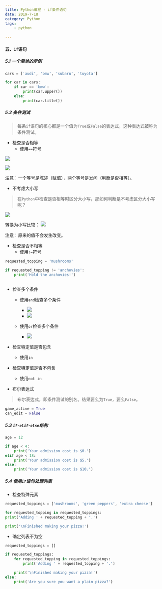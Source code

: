 ```yaml
---
title: Python编程 - if条件语句
date: 2019-7-18
category: Python
tags:
    - python
    
---
```


#### 五、`if`语句

##### 5.1 一个简单的示例

```python
cars = ['audi', 'bmw', 'subaru', 'tuyota']

for car in cars:
    if car == 'bmw':
        print(car.upper())
    else:
        print(car.title())
```

<!--more-->

##### 5.2 条件测试

> 每条`if`语句的核心都是一个值为`True`或`False`的表达式，这种表达式被称为条件测试。

- 检查是否相等
    - 使用`==`符号

![](http://ww1.sinaimg.cn/large/9c62a0cfly1g52uu5bzscj20r802aq44.jpg)

![](http://ww1.sinaimg.cn/large/9c62a0cfly1g52uuidpebj20r802cwfu.jpg)

注意：一个等号是陈述（赋值），两个等号是发问（判断是否相等）。

- 不考虑大小写

> 在`Python`中检查是否相等时区分大小写，那如何判断是不考虑区分大小写呢？

![](http://ww1.sinaimg.cn/large/9c62a0cfly1g52uy6odslj20r802ejsv.jpg)

转换为小写比较：
![](http://ww1.sinaimg.cn/large/9c62a0cfly1g52uymbzzcj20r803u416.jpg)

注意：原来的值不会发生改变。

- 检查是否不相等
    - 使用`!=`符号
```python
requested_topping = 'mushrooms'

if requested_topping != 'anchovies':
    print('Hold the anchovies!')
    
```
- 检查多个条件
    - 使用`and`检查多个条件
        - ![](http://ww1.sinaimg.cn/large/9c62a0cfly1g52v9g94uej20r8036jtn.jpg)
        - ![](http://ww1.sinaimg.cn/large/9c62a0cfly1g52vcejw5gj20r80360uz.jpg)
        
    - 使用`or`检查多个条件
        - ![](http://ww1.sinaimg.cn/large/9c62a0cfly1g52vef4js5j20r805e0wp.jpg)
    
- 检查特定值是否包含
    - 使用`in`
- 检查特定值是否不包含
    - 使用`not in`
    
- 布尔表达式

> 布尔表达式，即条件测试的别名。结果要么为`True`，要么`False`。

```python
game_active = True
can_edit = False
```

##### 5.3 `if-elif-else`结构

```python
age = 12

if age < 4:
    print('Your admission cost is $0.')
elif age < 18:
    print('Your admission cost is $5.')
else:
    print('Your admission cost is $10.')
```

##### 5.4 使用`if`语句处理列表

- 检查特殊元素
```python
requested_toppings = ['mushrooms', 'green peppers', 'extra cheese']

for requested_topping in requested_toppings:
print('Adding ' + requested_topping + '.')

print('\nFinished making your pizza!')
```

- 确定列表不为空
```python
requested_toppings = []

if requested_toppings:
    for requested_topping in requested_toppings:
        print('Adding ' + requested_topping + '.')

    print('\nFinished making your pizza!')
else:
    print('Are you sure you want a plain pizza?')
```
